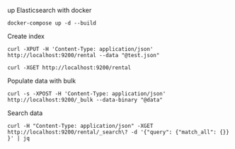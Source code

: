 

up Elasticsearch with docker

```
docker-compose up -d --build
```

Create index

```
curl -XPUT -H 'Content-Type: application/json' http://localhost:9200/rental --data "@test.json"

curl -XGET http://localhost:9200/rental
```

Populate data with bulk

```
curl -s -XPOST -H 'Content-Type: application/json' http://localhost:9200/_bulk --data-binary "@data"
```

Search data

```
curl -H "Content-Type: application/json" -XGET http://localhost:9200/rental/_search\? -d '{"query": {"match_all": {}} }' | jq
```
